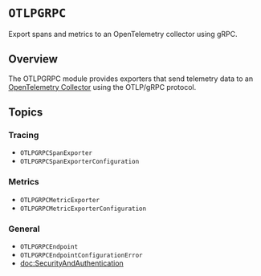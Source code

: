 # ``OTLPGRPC``

Export spans and metrics to an OpenTelemetry collector using gRPC.

## Overview

The OTLPGRPC module provides exporters that send telemetry data to an [OpenTelemetry Collector](https://opentelemetry.io/docs/collector/) using the OTLP/gRPC protocol.

## Topics

### Tracing

- ``OTLPGRPCSpanExporter``
- ``OTLPGRPCSpanExporterConfiguration``

### Metrics

- ``OTLPGRPCMetricExporter`` 
- ``OTLPGRPCMetricExporterConfiguration``

### General

- ``OTLPGRPCEndpoint``
- ``OTLPGRPCEndpointConfigurationError``
- <doc:SecurityAndAuthentication>
